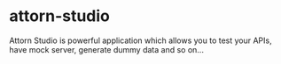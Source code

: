 # attorn-studio
Attorn Studio is powerful application which allows you to test your APIs, have mock server, generate dummy data and so on...
